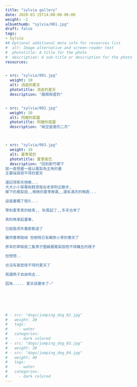 ```yaml
---
title: "sylvia gallery"
date: 2020-03-15T14:00:00-06:00
weight: -1
albumthumb: "sylvia/001.jpg"
draft: false
tags:
- Sylvia
## Optional additional meta info for resources list
#  alt: Image alternative and screen-reader text
#  phototitle: A title for the photo
#  description: A sub-title or description for the photo
resources:


- src: "sylvia/001.jpg"
  weight: 10
  alt: 消逝的夏天
  phototitle: 消逝的夏天
  description: "龍眼與雲豹"


- src: "sylvia/002.jpg"
  weight: 10
  alt: 阿嬤的菜園
  phototitle: 阿嬤的菜園
  description: "豌豆盛產的二月"



- src: "sylvia/003.jpg"
  weight: 10
  alt: 夏季尾巴
  phototitle: 夏季尾巴
  description: "回到新竹鄉下
就一直想畫一張以鳳梨為主角的畫
主要描寫捨不得的夏天

還記得那天傍晚...
大大小小穿著拖鞋悠哉在老家附近散步,
鄉下的鳳梨田,,微微的夏季晚風,,還有滿天的晚霞...

這張畫擱了很久...

等到夏季真的結束,, 秋風起了,,冬天也來了

真的再拿起畫筆，

已經是虎年春節都過了

雖然春寒陡峭 但樹梢已有嫩旅小芽的春天了

原本的草稿是二隻燕子圍繞著鳳梨田捨不得離去的樣子

但想想..

也沒有甚麼捨不得的夏天了

我讓燕子自由飛去..

因為..... 夏天就要來了~"






# - src: "dogs/jumping_dog_02.jpg"
#   weight: 20
#   tags:
#     - water
#   categories:
#     - dark colored
# - src: "dogs/jumping_dog_03.jpg"
#   weight: 30
# - src: "dogs/jumping_dog_04.jpg"
#   weight: 40
#   tags:
#     - water
#   categories:
#     - dark colored
---
```


<!-- ---
title: "demo01 Group"
date: 2020-03-14T19:43:59-06:00
albumthumb: "dogs/pensive-dogs/dog_01.jpg"
resources:
- src: demo01/001.jpg
  alt: A little scotty dog
  phototitle: Some Photo Metadata
  description: "..."
- src: dogs/pensive-dogs/dog_02.jpg
  description: Some fields may be specified and some left off, and some might end up fairly long for any specified window size, but this just has to deal with it and still display nicely so that folks like it
- src: dogs/pensive-dogs/dog_03.jpg
  alt: Another example of just some fields specified
---
 -->
